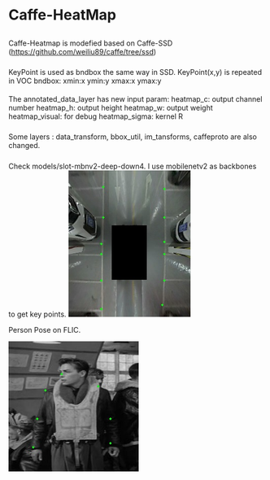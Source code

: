 # Caffe-HeatMap 

##
Caffe-Heatmap is modefied based on Caffe-SSD (https://github.com/weiliu89/caffe/tree/ssd)

### 
KeyPoint is used as bndbox the same way in SSD.
KeyPoint(x,y) is repeated in VOC bndbox:
xmin:x
ymin:y
xmax:x
ymax:y

####
The annotated_data_layer has new input param:
heatmap_c: output channel number
heatmap_h: output height
heatmap_w: output weight
heatmap_visual: for debug
heatmap_sigma: kernel R

#####
Some layers : data_transform, bbox_util, im_tansforms, caffeproto are also changed.

#####
Check models/slot-mbnv2-deep-down4.
I use mobilenetv2 as backbones to get key points.
![images](https://github.com/George-Tech/Misc/blob/master/Images/1_0411_1_000158_draw_map0.jpg)

Person Pose on FLIC.

![images](https://github.com/George-Tech/Misc/blob/master/Images/12-oclock-high-special-edition-00016481_draw_map0.jpg)
